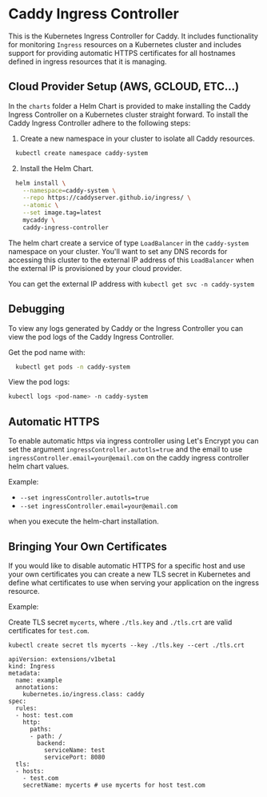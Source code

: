 # Caddy Ingress Controller

This is the Kubernetes Ingress Controller for Caddy. It includes functionality
for monitoring `Ingress` resources on a Kubernetes cluster and includes support
for providing automatic HTTPS certificates for all hostnames defined in ingress
resources that it is managing.

## Cloud Provider Setup (AWS, GCLOUD, ETC...)

In the `charts` folder a Helm Chart is provided to make installing the Caddy
Ingress Controller on a Kubernetes cluster straight forward. To install the
Caddy Ingress Controller adhere to the following steps:

1. Create a new namespace in your cluster to isolate all Caddy resources.

```sh
  kubectl create namespace caddy-system
```

2. Install the Helm Chart.

```sh
  helm install \
    --namespace=caddy-system \
    --repo https://caddyserver.github.io/ingress/ \
    --atomic \
    --set image.tag=latest
    mycaddy \
    caddy-ingress-controller
```

The helm chart create a service of type `LoadBalancer` in the `caddy-system`
namespace on your cluster. You'll want to set any DNS records for accessing this
cluster to the external IP address of this `LoadBalancer` when the external IP
is provisioned by your cloud provider.

You can get the external IP address with `kubectl get svc -n caddy-system`

## Debugging

To view any logs generated by Caddy or the Ingress Controller you can view the
pod logs of the Caddy Ingress Controller.

Get the pod name with:

```sh
  kubectl get pods -n caddy-system
```

View the pod logs:

```sh
kubectl logs <pod-name> -n caddy-system
```

## Automatic HTTPS

To enable automatic https via ingress controller using Let's Encrypt you can set
the argument `ingressController.autotls=true` and the email to use
`ingressController.email=your@email.com` on the caddy ingress controller helm
chart values.

Example:

 - `--set ingressController.autotls=true`
 - `--set ingressController.email=your@email.com`

when you execute the helm-chart installation.

## Bringing Your Own Certificates

If you would like to disable automatic HTTPS for a specific host and use your
own certificates you can create a new TLS secret in Kubernetes and define what
certificates to use when serving your application on the ingress resource.

Example:

Create TLS secret `mycerts`, where `./tls.key` and `./tls.crt` are valid
certificates for `test.com`.

```
kubectl create secret tls mycerts --key ./tls.key --cert ./tls.crt
```

```
apiVersion: extensions/v1beta1
kind: Ingress
metadata:
  name: example
  annotations:
    kubernetes.io/ingress.class: caddy
spec:
  rules:
  - host: test.com
    http:
      paths:
      - path: /
        backend:
          serviceName: test
          servicePort: 8080
  tls:
  - hosts:
    - test.com
    secretName: mycerts # use mycerts for host test.com
```
